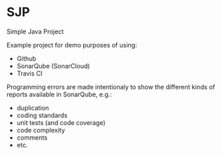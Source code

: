 # SJP
Simple Java Project

Example project for demo purposes of using:

- Github
- SonarQube (SonarCloud)
- Travis CI

Programming errors are made intentionaly to show the different kinds of reports available in SonarQube, e.g.:

- duplication
- coding standards
- unit tests (and code coverage)
- code complexity
- comments
- etc.